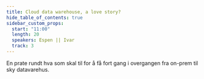 ```yaml
---
title: Cloud data warehouse, a love story?
hide_table_of_contents: true
sidebar_custom_props:
  start: "11:00"
  length: 20
  speakers: Espen || Ivar
  track: 3
---
```




En prate rundt hva som skal til for å få fort gang i overgangen fra on-prem til sky datavarehus.

